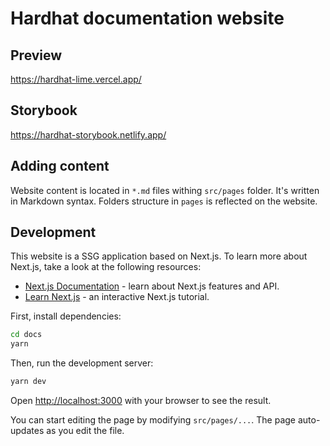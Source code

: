 # Hardhat documentation website

## Preview

https://hardhat-lime.vercel.app/

## Storybook

https://hardhat-storybook.netlify.app/

## Adding content

Website content is located in `*.md` files withing `src/pages` folder. It's written in Markdown syntax. Folders structure in `pages` is reflected on the website.

## Development

This website is a SSG application based on Next.js. To learn more about Next.js, take a look at the following resources:

- [Next.js Documentation](https://nextjs.org/docs) - learn about Next.js features and API.
- [Learn Next.js](https://nextjs.org/learn) - an interactive Next.js tutorial.

First, install dependencies:

```sh
cd docs
yarn
```

Then, run the development server:

```bash
yarn dev
```

Open [http://localhost:3000](http://localhost:3000) with your browser to see the result.

You can start editing the page by modifying `src/pages/...`. The page auto-updates as you edit the file.
